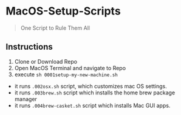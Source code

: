 # MacOS-Setup-Scripts

> One Script to Rule Them All

## Instructions 

1. Clone or Download Repo
1. Open MacOS Terminal and navigate to Repo
1. execute `sh 0001setup-my-new-machine.sh`
  - it runs `.002osx.sh` script, which customizes mac OS settings.
  - it runs `.003brew.sh` script which installs the home brew package manager
  - it runs `.004brew-casket.sh` script which installs Mac GUI apps.
